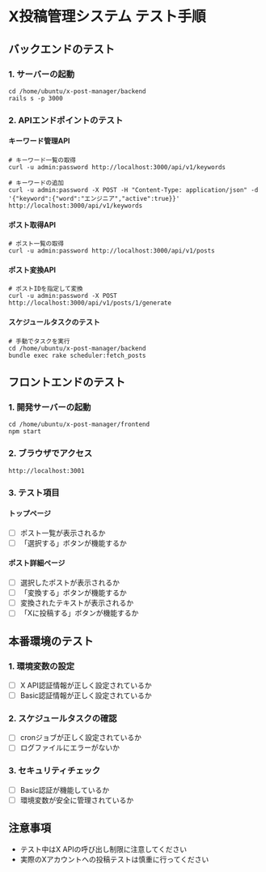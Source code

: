 # X投稿管理システム テスト手順

## バックエンドのテスト

### 1. サーバーの起動
```
cd /home/ubuntu/x-post-manager/backend
rails s -p 3000
```

### 2. APIエンドポイントのテスト

#### キーワード管理API
```
# キーワード一覧の取得
curl -u admin:password http://localhost:3000/api/v1/keywords

# キーワードの追加
curl -u admin:password -X POST -H "Content-Type: application/json" -d '{"keyword":{"word":"エンジニア","active":true}}' http://localhost:3000/api/v1/keywords
```

#### ポスト取得API
```
# ポスト一覧の取得
curl -u admin:password http://localhost:3000/api/v1/posts
```

#### ポスト変換API
```
# ポストIDを指定して変換
curl -u admin:password -X POST http://localhost:3000/api/v1/posts/1/generate
```

#### スケジュールタスクのテスト
```
# 手動でタスクを実行
cd /home/ubuntu/x-post-manager/backend
bundle exec rake scheduler:fetch_posts
```

## フロントエンドのテスト

### 1. 開発サーバーの起動
```
cd /home/ubuntu/x-post-manager/frontend
npm start
```

### 2. ブラウザでアクセス
```
http://localhost:3001
```

### 3. テスト項目

#### トップページ
- [ ] ポスト一覧が表示されるか
- [ ] 「選択する」ボタンが機能するか

#### ポスト詳細ページ
- [ ] 選択したポストが表示されるか
- [ ] 「変換する」ボタンが機能するか
- [ ] 変換されたテキストが表示されるか
- [ ] 「Xに投稿する」ボタンが機能するか

## 本番環境のテスト

### 1. 環境変数の設定
- [ ] X API認証情報が正しく設定されているか
- [ ] Basic認証情報が正しく設定されているか

### 2. スケジュールタスクの確認
- [ ] cronジョブが正しく設定されているか
- [ ] ログファイルにエラーがないか

### 3. セキュリティチェック
- [ ] Basic認証が機能しているか
- [ ] 環境変数が安全に管理されているか

## 注意事項
- テスト中はX APIの呼び出し制限に注意してください
- 実際のXアカウントへの投稿テストは慎重に行ってください
